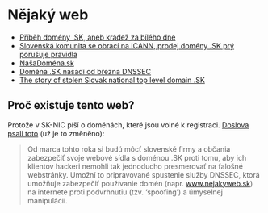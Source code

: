 # Nějaký web

- [Příběh domény .SK, aneb krádež za bílého dne](https://www.root.cz/clanky/pribeh-domeny-sk-aneb-kradez-za-bileho-dne/)
- [Slovenská komunita se obrací na ICANN, prodej domény .SK prý porušuje pravidla](https://www.root.cz/clanky/slovenska-komunita-se-obraci-na-icann-prodej-domeny-sk-pry-porusuje-pravidla/)
- [NašaDoména.sk](https://www.root.cz/clanky/pribeh-domeny-sk-aneb-kradez-za-bileho-dne/)
- [Doména .SK nasadí od března DNSSEC](https://www.root.cz/zpravicky/domena-sk-nasadi-od-brezna-dnssec/)
- [The story of stolen Slovak national top level domain .SK](https://medium.com/@Oskar456/stolen-sk-domain-717e070f6735)

## Proč existuje tento web?

Protože v SK-NIC píší o doménách, které jsou volné k registraci. [Doslova psali toto](https://sk-nic.sk/novinky/) (už je to změněno):

> Od marca tohto roka si budú môcť slovenské firmy a občania zabezpečiť svoje webové sídla s doménou .SK proti tomu, aby ich klientov hackeri nemohli tak jednoducho presmerovať na falošné webstránky. Umožní to pripravované spustenie služby DNSSEC, ktorá umožňuje zabezpečiť používanie domén (napr. <u>www.nejakyweb.sk</u>) na internete proti podvrhnutiu (tzv. ‘spoofing’) a úmyselnej manipulácii.
